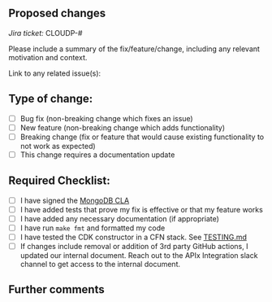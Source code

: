 <!--
Thanks for contributing to MongoDB Atlas AWS CDK Resources!
Before you submit your pull request, please review our contribution guidelines:
https://github.com/mongodb/awscdk-resources-mongodbatlas/blob/master/CONTRIBUTING.md
Please fill out the information below to help speed up the review process
and getting you pull request merged!
-->

## Proposed changes

<!-- 
Describe the big picture of your changes here and communicate why we should accept this pull request.
If it fixes a bug or resolves a feature request, be sure to link to that issue. 
-->
_Jira ticket:_ CLOUDP-#

Please include a summary of the fix/feature/change, including any relevant motivation and context.


Link to any related issue(s): 


<!--
Check the boxes that apply. If you're unsure about any of them, don't hesitate to ask!
We're here to help! This is simply a reminder of what we are going to look for before merging your code.
-->
## Type of change:

- [ ] Bug fix (non-breaking change which fixes an issue)
- [ ] New feature (non-breaking change which adds functionality)
- [ ] Breaking change (fix or feature that would cause existing functionality to not work as
  expected)
- [ ] This change requires a documentation update

## Required Checklist:

- [ ] I have signed the [MongoDB CLA](https://www.mongodb.com/legal/contributor-agreement)
- [ ] I have added tests that prove my fix is effective or that my feature works
- [ ] I have added any necessary documentation (if appropriate)
- [ ] I have run `make fmt` and formatted my code
- [ ] I have tested the CDK constructor in a CFN stack. See [TESTING.md](../TESTING.md)
- [ ] If changes include removal or addition of 3rd party GitHub actions, I updated our internal document. Reach out to the APIx Integration slack channel to get access to the internal document.

## Further comments
